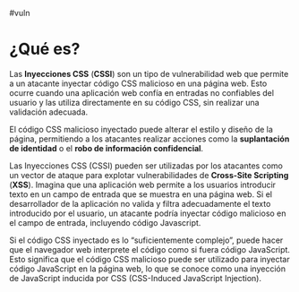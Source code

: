 #vuln 

# ¿Qué es?

Las **Inyecciones CSS** (**CSSI**) son un tipo de vulnerabilidad web que permite a un atacante inyectar código CSS malicioso en una página web. Esto ocurre cuando una aplicación web confía en entradas no confiables del usuario y las utiliza directamente en su código CSS, sin realizar una validación adecuada.

El código CSS malicioso inyectado puede alterar el estilo y diseño de la página, permitiendo a los atacantes realizar acciones como la **suplantación de identidad** o el **robo de información confidencial**.

Las Inyecciones CSS (CSSI) pueden ser utilizadas por los atacantes como un vector de ataque para explotar vulnerabilidades de **Cross-Site Scripting** (**XSS**). Imagina que una aplicación web permite a los usuarios introducir texto en un campo de entrada que se muestra en una página web. Si el desarrollador de la aplicación no valida y filtra adecuadamente el texto introducido por el usuario, un atacante podría inyectar código malicioso en el campo de entrada, incluyendo código Javascript.

Si el código CSS inyectado es lo “suficientemente complejo”, puede hacer que el navegador web interprete el código como si fuera código JavaScript. Esto significa que el código CSS malicioso puede ser utilizado para inyectar código JavaScript en la página web, lo que se conoce como una inyección de JavaScript inducida por CSS (CSS-Induced JavaScript Injection).